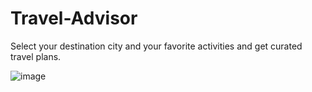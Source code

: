 # Travel-Advisor

Select your destination city and your favorite activities and get curated travel plans.

![image](https://github.com/user-attachments/assets/e05e0cca-4781-459a-ba05-a01073c72653)
